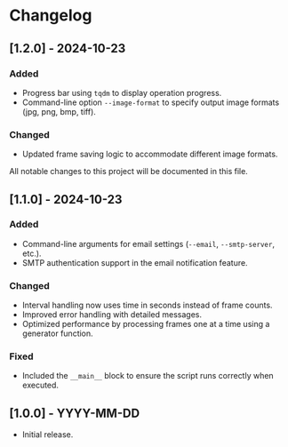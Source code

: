 # Changelog

## [1.2.0] - 2024-10-23

### Added

- Progress bar using `tqdm` to display operation progress.
- Command-line option `--image-format` to specify output image formats (jpg, png, bmp, tiff).

### Changed

- Updated frame saving logic to accommodate different image formats.


All notable changes to this project will be documented in this file.

## [1.1.0] - 2024-10-23

### Added

- Command-line arguments for email settings (`--email`, `--smtp-server`, etc.).
- SMTP authentication support in the email notification feature.

### Changed

- Interval handling now uses time in seconds instead of frame counts.
- Improved error handling with detailed messages.
- Optimized performance by processing frames one at a time using a generator function.

### Fixed

- Included the `__main__` block to ensure the script runs correctly when executed.

## [1.0.0] - YYYY-MM-DD

- Initial release.
